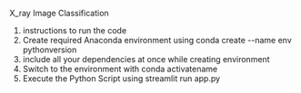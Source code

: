 X_ray Image Classification 

1. instructions to run the code 
2. Create required Anaconda environment using conda create --name env pythonversion 
3. include all your dependencies at once while creating environment 
4. Switch to the environment with conda activatename
5. Execute the Python Script using streamlit run app.py 
